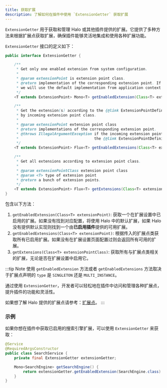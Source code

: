 ```yaml
---
title: 获取扩展
description: 了解如何在插件中使用 `ExtensionGetter` 获取扩展
---
```


`ExtensionGetter` 用于获取和管理 Halo 或其他插件提供的扩展。它提供了多种方法来根据扩展点获取扩展，确保插件能够灵活地集成和使用各种扩展功能。

`ExtensionGetter` 接口的定义如下：

```java
public interface ExtensionGetter {

    /**
     * Get only one enabled extension from system configuration.
     *
     * @param extensionPoint is extension point class.
     * @return implementation of the corresponding extension point. If no configuration is found,
     * we will use the default implementation from application context instead.
     */
    <T extends ExtensionPoint> Mono<T> getEnabledExtension(Class<T> extensionPoint);

    /**
     * Get the extension(s) according to the {@link ExtensionPointDefinition} queried
     * by incoming extension point class.
     *
     * @param extensionPoint extension point class
     * @return implementations of the corresponding extension point.
     * @throws IllegalArgumentException if the incoming extension point class does not have
     *                                  the {@link ExtensionPointDefinition}.
     */
    <T extends ExtensionPoint> Flux<T> getEnabledExtensions(Class<T> extensionPoint);

    /**
     * Get all extensions according to extension point class.
     *
     * @param extensionPointClass extension point class
     * @param <T> type of extension point
     * @return a bunch of extension points.
     */
    <T extends ExtensionPoint> Flux<T> getExtensions(Class<T> extensionPointClass);
}
```

包含以下方法：

1. `getEnabledExtension(Class<T> extensionPoint)`: 获取一个在扩展设置中已启用的扩展。如果没有找到对应配置，将使用 Halo 中的默认扩展，如果 Halo 没有提供默认实现则找到一个由**已启用插件**提供的可用扩展。
2. `getEnabledExtensions(Class<T> extensionPoint)`: 根据传入的扩展点类获取所有已启用扩展。如果没有在扩展设置页面配置过则会返回所有可用的扩展。
3. `getExtensions(Class<T> extensionPointClass)`: 获取所有与扩展点类相关的扩展，无论是否在扩展设置中启用它。

:::tip Note
使用 `getEnabledExtension` 方法或者 `getEnabledExtensions` 方法取决于扩展点声明的 `type` 是 `SINGLETON` 还是 `MULTI_INSTANCE`。

通过使用 `ExtensionGetter`，开发者可以轻松地在插件中访问和管理各种扩展点，提升插件的功能和灵活性。

如果想了解 Halo 提供的扩展点请参考：[扩展点](../../extension-points/server/index.md)。
:::

### 示例

如果你想在插件中获取已启用的搜索引擎扩展，可以使用 `ExtensionGetter` 来获取：

```java
@Service
@RequiredArgsConstructor
public class SearchService {
    private final ExtensionGetter extensionGetter;

    Mono<SearchEngine> getSearchEngine() {
        return extensionGetter.getEnabledExtension(SearchEngine.class)
    }
}
```

